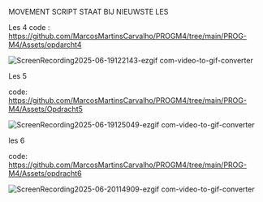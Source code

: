 MOVEMENT SCRIPT STAAT BIJ NIEUWSTE LES


Les 4
code : https://github.com/MarcosMartinsCarvalho/PROGM4/tree/main/PROG-M4/Assets/opdarcht4

![ScreenRecording2025-06-19122143-ezgif com-video-to-gif-converter](https://github.com/user-attachments/assets/f5fd10ab-5a08-4c56-a292-6629074805fd)


Les 5

code: https://github.com/MarcosMartinsCarvalho/PROGM4/tree/main/PROG-M4/Assets/Opdracht5

![ScreenRecording2025-06-19125049-ezgif com-video-to-gif-converter](https://github.com/user-attachments/assets/639f015d-c834-4992-9229-656993048cd9)




les 6

code: https://github.com/MarcosMartinsCarvalho/PROGM4/tree/main/PROG-M4/Assets/opdracht6

![ScreenRecording2025-06-20114909-ezgif com-video-to-gif-converter](https://github.com/user-attachments/assets/cb30dabd-a198-4068-9968-f1d08445f85f)
